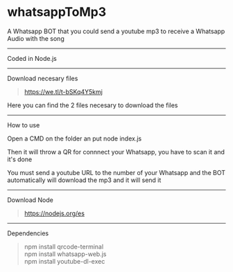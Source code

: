 # whatsappToMp3

A Whatsapp BOT that you could send a youtube mp3 to receive a Whatsapp Audio with the song

<hr>

Coded in Node.js

<hr>

Download necesary files

> https://we.tl/t-bSKq4Y5kmj

Here you can find the 2 files necesary to download the files

<hr>

How to use

Open a CMD on the folder an put node index.js

Then it will throw a QR for connnect your Whatsapp, you have to scan it and it's done

You must send a youtube URL to the number of your Whatsapp and the BOT automatically will download the mp3 and it will send it

<hr>

Download Node

> https://nodejs.org/es

<hr>

Dependencies

> npm install qrcode-terminal <br>
> npm install whatsapp-web.js <br>
> npm install youtube-dl-exec <br>

